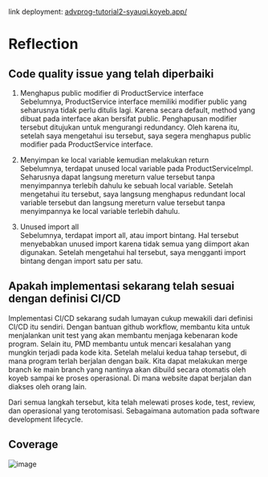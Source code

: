 link deployment: [advprog-tutorial2-syauqi.koyeb.app/](advprog-tutorial2-syauqi.koyeb.app/)

# Reflection
## Code quality issue yang telah diperbaiki
1. Menghapus public modifier di ProductService interface \
   Sebelumnya, ProductService interface memiliki modifier public yang seharusnya tidak perlu ditulis lagi. Karena secara default, method yang dibuat pada interface akan bersifat public. Penghapusan modifier tersebut ditujukan untuk mengurangi redundancy. Oleh karena itu, setelah saya mengetahui isu tersebut, saya segera menghapus public modifier pada ProductService interface.

2. Menyimpan ke local variable kemudian melakukan return \
   Sebelumnya, terdapat unused local variable pada ProductServiceImpl. Seharusnya dapat langsung mereturn value tersebut tanpa menyimpannya terlebih dahulu ke sebuah local variable. Setelah mengetahui itu tersebut, saya langsung menghapus redundant local variable tersebut dan langsung mereturn value tersebut tanpa menyimpannya ke local variable terlebih dahulu.

3. Unused import all \
   Sebelumnya, terdapat import all, atau import bintang. Hal tersebut menyebabkan unused import karena tidak semua yang diimport akan digunakan. Setelah mengetahui hal tersebut, saya mengganti import bintang dengan import satu per satu.

## Apakah implementasi sekarang telah sesuai dengan definisi CI/CD
Implementasi CI/CD sekarang sudah lumayan cukup mewakili dari definisi CI/CD itu sendiri. Dengan bantuan github workflow, membantu kita untuk menjalankan unit test yang akan membantu menjaga kebenaran kode program. Selain itu, PMD membantu untuk mencari kesalahan yang mungkin terjadi pada kode kita. Setelah melalui kedua tahap tersebut, di mana program terlah berjalan dengan baik. Kita dapat melakukan merge branch ke main branch yang nantinya akan dibuild secara otomatis oleh koyeb sampai ke proses operasional. Di mana website dapat berjalan dan diakses oleh orang lain.

Dari semua langkah tersebut, kita telah melewati proses kode, test, review, dan operasional yang terotomisasi. Sebagaimana automation pada software development lifecycle.

## Coverage
![image](https://github.com/user-attachments/assets/963df8ea-7513-402c-a158-696fcad8c2d2)
